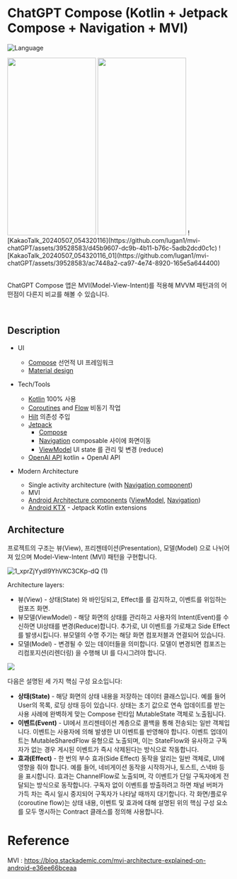 # ChatGPT Compose (Kotlin + Jetpack Compose + Navigation + MVI)

![Language](https://img.shields.io/github/languages/top/cortinico/kotlin-android-template?color=blue&logo=kotlin)

<img src="https://github.com/lugan1/mvi-chatGPT/assets/39528583/0426cb9b-0ce9-4486-8100-ec329b78fcc0" width="200" height="400"/>
<img src="https://github.com/lugan1/mvi-chatGPT/assets/39528583/f8b2311f-e66d-46b7-856d-1f1057f04174" width="200" height="400"/>
![KakaoTalk_20240507_054320116](https://github.com/lugan1/mvi-chatGPT/assets/39528583/d45b9607-dc9b-4b11-b76c-5adb2dcd0c1c)
![KakaoTalk_20240507_054320116_01](https://github.com/lugan1/mvi-chatGPT/assets/39528583/ac7448a2-ca97-4e74-8920-165e5a644400)

<br/>
<br/>
  
ChatGPT Compose 앱은 MVI(Model-View-Intent)를 적용해 MVVM 패턴과의 어떤점이 다른지 비교를 해볼 수 있습니다.

<br/>
  
## Description

* UI
    * [Compose](https://developer.android.com/jetpack/compose) 선언적 UI 프레임워크
    * [Material design](https://material.io/design)

* Tech/Tools
    * [Kotlin](https://kotlinlang.org/) 100% 사용
    * [Coroutines](https://kotlinlang.org/docs/reference/coroutines-overview.html) and [Flow](https://developer.android.com/kotlin/flow) 비동기 작업
    * [Hilt]([https://insert-koin.io/](https://developer.android.com/codelabs/android-hilt?hl=ko)) 의존성 주입
    * [Jetpack](https://developer.android.com/jetpack)
        * [Compose](https://developer.android.com/jetpack/compose)
        * [Navigation](https://developer.android.com/topic/libraries/architecture/navigation/) composable 사이에 화면이동
        * [ViewModel](https://developer.android.com/topic/libraries/architecture/viewmodel) UI state 를 관리 및 변경 (reduce)
    * [OpenAI API]([https://square.github.io/retrofit/](https://github.com/Aallam/openai-kotlin)) kotlin + OpenAI API

* Modern Architecture
    * Single activity architecture (with [Navigation component](https://developer.android.com/guide/navigation/navigation-getting-started))
    * MVI
    * [Android Architecture components](https://developer.android.com/topic/libraries/architecture) ([ViewModel](https://developer.android.com/topic/libraries/architecture/viewmodel), [Navigation](https://developer.android.com/jetpack/androidx/releases/navigation))
    * [Android KTX](https://developer.android.com/kotlin/ktx) - Jetpack Kotlin extensions
    
## Architecture
프로젝트의 구조는 뷰(View), 프리젠테이션(Presentation), 모델(Model) 으로 나뉘어져 있으며 Model-View-Intent (MVI) 패턴을 구현합니다.
<br/>

![1_xprZjYydI9YhVKC3CKp-dQ (1)](https://github.com/lugan1/mvi-chatGPT/assets/39528583/d44304b7-3e6f-4e0b-acf5-e4679785bd6e)

Architecture layers:
* 뷰(View) - 상태(State) 와 바인딩되고, Effect를 를 감지하고, 이벤트를 위임하는 컴포즈 화면.
* 뷰모델(ViewModel) - 해당 화면의 상태를 관리하고 사용자의 Intent(Event)를 수신하면 UI상태를 변경(Reduce)합니다. 추가로, UI 이벤트를 가로채고 Side Effect를 발생시킵니다. 뷰모델의 수명 주기는 해당 화면 컴포저블과 연결되어 있습니다.
* 모델(Model) - 변경될 수 있는 데이터들을 의미합니다. 모델이 변경되면 컴포즈는 리컴포지션(리렌더링) 을 수행해 UI 를 다시그려야 합니다. 

![](https://i.imgur.com/UXwFbmv.png)


다음은 설명된 세 가지 핵심 구성 요소입니다:

* **상태(State)** - 해당 화면의 상태 내용을 저장하는 데이터 클래스입니다. 예를 들어 User의 목록, 로딩 상태 등이 있습니다. 상태는 초기 값으로 연속 업데이트를 받는 사용 사례에 완벽하게 맞는 Compose 런타임 MutableState 객체로 노출됩니다.
* **이벤트(Event)** - UI에서 프리젠테이션 계층으로 콜백을 통해 전송되는 일반 객체입니다. 이벤트는 사용자에 의해 발생한 UI 이벤트를 반영해야 합니다. 이벤트 업데이트는 MutableSharedFlow 유형으로 노출되며, 이는 StateFlow와 유사하고 구독자가 없는 경우 게시된 이벤트가 즉시 삭제된다는 방식으로 작동합니다.
* **효과(Effect)** - 한 번의 부수 효과(Side Effect) 동작을 알리는 일반 객체로, UI에 영향을 줘야 합니다. 예를 들어, 네비게이션 동작을 시작하거나, 토스트, 스낵바 등을 표시합니다. 효과는 ChannelFlow로 노출되며, 각 이벤트가 단일 구독자에게 전달되는 방식으로 동작합니다. 구독자 없이 이벤트를 방출하려고 하면 채널 버퍼가 가득 차는 즉시 일시 중지되어 구독자가 나타날 때까지 대기합니다.
각 화면/플로우(coroutine flow)는 상태 내용, 이벤트 및 효과에 대해 설명된 위의 핵심 구성 요소를 모두 명시하는 Contract 클래스를 정의해 사용합니다.


# Reference
MVI : https://blog.stackademic.com/mvi-architecture-explained-on-android-e36ee66bceaa
